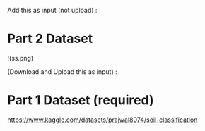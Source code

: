 Add this as input (not upload) :
# Part 2 Dataset
!(ss.png)


(Download and Upload this as input) :
# Part 1 Dataset (required)
https://www.kaggle.com/datasets/prajwal8074/soil-classification
